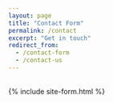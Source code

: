 ```yaml
---
layout: page
title: "Contact Form"
permalink: /contact
excerpt: "Get in touch"
redirect_from: 
  - /contact-form
  - /contact-us
---
```

<br/>
{% include site-form.html %}
